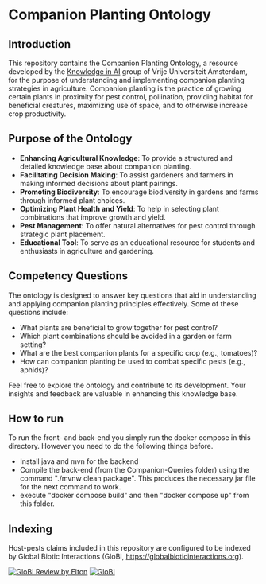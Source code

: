 
# Companion Planting Ontology

## Introduction
This repository contains the Companion Planting Ontology, a resource developed by the [Knowledge in AI](https://kai.cs.vu.nl/) group of Vrije Universiteit Amsterdam, for the purpose of understanding and implementing companion planting strategies in agriculture. Companion planting is the practice of growing certain plants in proximity for pest control, pollination, providing habitat for beneficial creatures, maximizing use of space, and to otherwise increase crop productivity.

## Purpose of the Ontology
- **Enhancing Agricultural Knowledge**: To provide a structured and detailed knowledge base about companion planting.
- **Facilitating Decision Making**: To assist gardeners and farmers in making informed decisions about plant pairings.
- **Promoting Biodiversity**: To encourage biodiversity in gardens and farms through informed plant choices.
- **Optimizing Plant Health and Yield**: To help in selecting plant combinations that improve growth and yield.
- **Pest Management**: To offer natural alternatives for pest control through strategic plant placement.
- **Educational Tool**: To serve as an educational resource for students and enthusiasts in agriculture and gardening.

## Competency Questions
The ontology is designed to answer key questions that aid in understanding and applying companion planting principles effectively. Some of these questions include:

- What plants are beneficial to grow together for pest control?
- Which plant combinations should be avoided in a garden or farm setting?
- What are the best companion plants for a specific crop (e.g., tomatoes)?
- How can companion planting be used to combat specific pests (e.g., aphids)?

Feel free to explore the ontology and contribute to its development. Your insights and feedback are valuable in enhancing this knowledge base.

## How to run
To run the front- and back-end you simply run the docker compose in this directory. However you need to do the following things before.
- Install java and mvn for the backend
- Compile the back-end (from the Companion-Queries folder) using the command "./mvnw clean package". This produces the necessary jar file for the next command to work.
- execute "docker compose build" and then "docker compose up" from this folder.

## Indexing

Host-pests claims included in this repository are configured to be indexed by Global Biotic Interactions (GloBI, https://globalbioticinteractions.org).

[![GloBI Review by Elton](../../actions/workflows/review.yml/badge.svg)](../../actions/workflows/review.yml) [![GloBI](https://api.globalbioticinteractions.org/interaction.svg?accordingTo=globi:kai-vu/companion-planting-decision-support&refutes=true&refutes=false)](https://globalbioticinteractions.org/?accordingTo=globi:kai-vu/companion-planting-decision-support)
